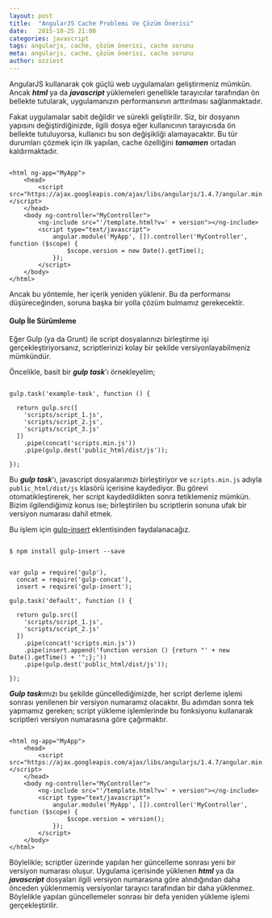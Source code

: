 ```yaml
---
layout: post
title:  "AngularJS Cache Problemi Ve Çözüm Önerisi"
date:   2015-10-25 21:00
categories: javascript
tags: angularjs, cache, çözüm önerisi, cache sorunu
meta: angularjs, cache, çözüm önerisi, cache sorunu
author: ozziest
---
```


AngularJS kullanarak çok güçlü web uygulamaları geliştirmeniz mümkün. Ancak ***html*** ya da ***javascript*** yüklemeleri genellikle tarayıcılar tarafından ön bellekte tutularak, uygulamanızın performansının arttırılması sağlanmaktadır. 

Fakat uygulamalar sabit değildir ve sürekli geliştirilir. Siz, bir dosyanın yapısını değiştirdiğinizde, ilgili dosya eğer kullanıcının tarayıcısda ön bellekte tutuluyorsa, kullanıcı bu son değişikliği alamayacaktır. Bu tür durumları çözmek için ilk yapılan, cache özelliğini ***tamamen*** ortadan kaldırmaktadır.

<pre><code class="language-markup">
&lt;html ng-app="MyApp"&gt;
    &lt;head&gt;
        &lt;script src="https://ajax.googleapis.com/ajax/libs/angularjs/1.4.7/angular.min.js"&gt;&lt;/script&gt;
    &lt;/head&gt;
    &lt;body ng-controller="MyController"&gt;
        &lt;ng-include src="'/template.html?v=' + version"&gt;&lt;/ng-include&gt;
        &lt;script type="text/javascript"&gt;
            angular.module('MyApp', []).controller('MyController', function ($scope) {
                $scope.version = new Date().getTime();
            });
        &lt;/script&gt;
    &lt;/body&gt;
&lt;/html&gt;
</code></pre>

Ancak bu yöntemle, her içerik yeniden yüklenir. Bu da performansı düşüreceğinden, soruna başka bir yolla çözüm bulmamız gerekecektir. 

#### Gulp İle Sürümleme

Eğer Gulp (ya da Grunt) ile script dosyalarınızı birleştirme işi gerçekleştiriyorsanız, scriptlerinizi kolay bir şekilde versiyonlayabilmeniz mümkündür.

Öncelikle, basit bir ***gulp task***'ı örnekleyelim;

<pre><code class="language-js">
gulp.task('example-task', function () {

  return gulp.src([
    'scripts/script_1.js',
    'scripts/script_2.js',
    'scripts/script_3.js'
  ])
    .pipe(concat('scripts.min.js'))
    .pipe(gulp.dest('public_html/dist/js'));

});
</code></pre>

Bu ***gulp task***'ı, javascript dosyalarımızı birleştiriyor ve `scripts.min.js` adıyla `public_html/dist/js` klasörü içerisine kaydediyor. Bu görevi otomatikleştirerek, her script kaydedildikten sonra tetiklemeniz mümkün. Bizim ilgilendiğimiz konus ise; birleştirilen bu scriptlerin sonuna ufak bir versiyon numarası dahil etmek.

Bu işlem için [gulp-insert](https://github.com/rschmukler/gulp-insert) eklentisinden faydalanacağız. 

<pre><code class="language-bash">
$ npm install gulp-insert --save
</code></pre>

<pre><code class="language-js">
var gulp = require('gulp'),
  concat = require('gulp-concat'),
  insert = require('gulp-insert');

gulp.task('default', function () {

  return gulp.src([
    'scripts/script_1.js',
    'scripts/script_2.js'
  ])
    .pipe(concat('scripts.min.js'))
    .pipe(insert.append('function version () {return "' + new Date().getTime() + '";};'))
    .pipe(gulp.dest('public_html/dist/js'));

});
</code></pre>

***Gulp task***ımızı bu şekilde güncellediğimizde, her script derleme işlemi sonrası yenilenen bir versiyon numaramız olacaktır. Bu adımdan sonra tek yapmamız gereken; script yükleme işlemlerinde bu fonksiyonu kullanarak scriptleri versiyon numarasına göre çağırmaktır. 

<pre><code class="language-markup">
&lt;html ng-app="MyApp"&gt;
    &lt;head&gt;
        &lt;script src="https://ajax.googleapis.com/ajax/libs/angularjs/1.4.7/angular.min.js"&gt;&lt;/script&gt;
    &lt;/head&gt;
    &lt;body ng-controller="MyController"&gt;
        &lt;ng-include src="'/template.html?v=' + version"&gt;&lt;/ng-include&gt;
        &lt;script type="text/javascript"&gt;
            angular.module('MyApp', []).controller('MyController', function ($scope) {
                $scope.version = version();
            });
        &lt;/script&gt;
    &lt;/body&gt;
&lt;/html&gt;
</code></pre>

Böylelikle; scriptler üzerinde yapılan her güncelleme sonrası yeni bir versiyon numarası oluşur. Uygulama içerisinde yüklenen ***html*** ya da ***javascript*** dosyaları ilgili versiyon numarasına göre alındığından daha önceden yüklenmemiş versiyonlar tarayıcı tarafından bir daha yüklenmez. Böylelikle yapılan güncellemeler sonrası bir defa yeniden yükleme işlemi gerçekleştirilir.

